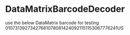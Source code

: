 # DataMatrixBarcodeDecoder
use the below DataMatrix barcode for testing
010731392734276810780814240921151153067776241US
